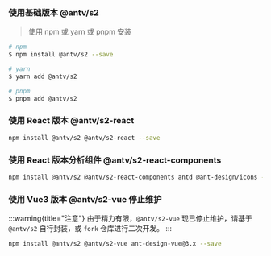 ### 使用基础版本 <Badge>@antv/s2</Badge>

> 使用 npm 或 yarn 或 pnpm 安装

```bash
# npm
$ npm install @antv/s2 --save

# yarn
$ yarn add @antv/s2

# pnpm
$ pnpm add @antv/s2
```

### 使用 React 版本 <Badge>@antv/s2-react</Badge>

```bash
npm install @antv/s2 @antv/s2-react --save

```

### 使用 React 版本分析组件 <Badge>@antv/s2-react-components</Badge>

```bash
npm install @antv/s2 @antv/s2-react-components antd @ant-design/icons --save

```

### 使用 Vue3 版本 <Badge type="success">@antv/s2-vue</Badge> <Badge type="error">停止维护</Badge>

:::warning{title="注意"}
由于精力有限，`@antv/s2-vue` 现已停止维护，请基于 `@antv/s2` 自行封装，或 `fork` 仓库进行二次开发。
:::

```bash
npm install @antv/s2 @antv/s2-vue ant-design-vue@3.x --save
